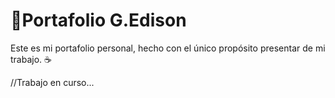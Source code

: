 
# 🦉Portafolio G.Edison

Este es mi portafolio personal, hecho con el único propósito presentar de mi trabajo. ☕ 

//Trabajo en curso...

